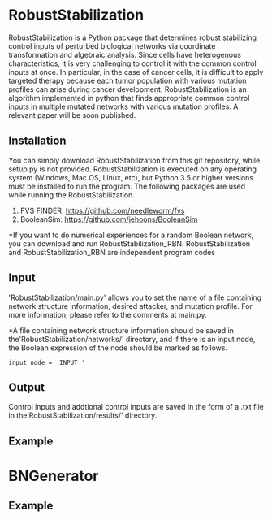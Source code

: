 # RobustStabilization
RobustStabilization is a Python package that determines robust stabilizing control inputs of perturbed biological networks via coordinate transformation and algebraic analysis. Since cells have heterogenous characteristics, it is very challenging to control it with the common control inputs at once. In particular, in the case of cancer cells, it is difficult to apply targeted therapy because each tumor population with various mutation profiles can arise during cancer development. RobustStabilization is an algorithm implemented in python that finds appropriate common control inputs in multiple mutated networks with various mutation profiles. A relevant paper will be soon published.
## Installation
You can simply download RobustStabilization from this git repository, while setup.py is not provided. RobustStabilization is executed on any operating system (Windows, Mac OS, Linux, etc), but Python 3.5 or higher versions must be installed to run the program. The following packages are used while running the RobustStabilization.
1. FVS FINDER: https://github.com/needleworm/fvs
2. BooleanSim: https://github.com/jehoons/BooleanSim

*If you want to do numerical experiences for a random Boolean network, you can download and run RobustStabilization_RBN. RobustStabilization and RobustStabilization_RBN are independent program codes
## Input
'RobustStabilization/main.py' allows you to set the name of a file containing network structure information, desired attacker, and mutation profile. For more information, please refer to the comments at main.py.

*A file containing network structure information should be saved in the'RobustStabilization/networks/' directory, and if there is an input node, the Boolean expression of the node should be marked as follows.
```
input_node = _INPUT_'
```
## Output
Control inputs and addtional control inputs are saved in the form of a .txt file in the'RobustStabilization/results/' directory.
## Example

# BNGenerator

## Example
